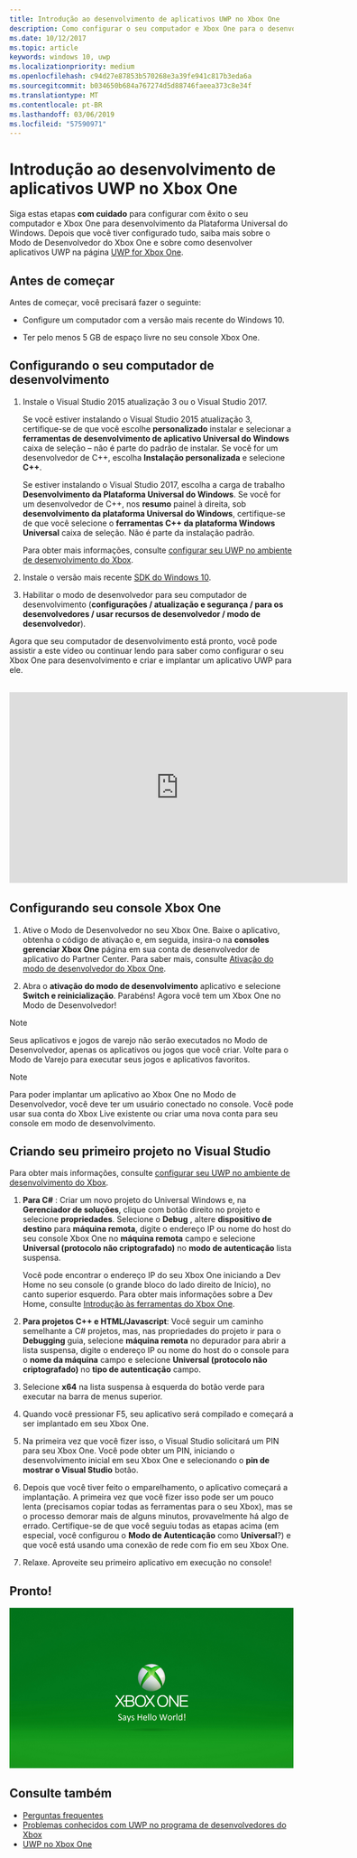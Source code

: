 ```yaml
---
title: Introdução ao desenvolvimento de aplicativos UWP no Xbox One
description: Como configurar o seu computador e Xbox One para o desenvolvimento UWP.
ms.date: 10/12/2017
ms.topic: article
keywords: windows 10, uwp
ms.localizationpriority: medium
ms.openlocfilehash: c94d27e87853b570268e3a39fe941c817b3eda6a
ms.sourcegitcommit: b034650b684a767274d5d88746faeea373c8e34f
ms.translationtype: MT
ms.contentlocale: pt-BR
ms.lasthandoff: 03/06/2019
ms.locfileid: "57590971"
---
```

# <a name="getting-started-with-uwp-app-development-on-xbox-one"></a>Introdução ao desenvolvimento de aplicativos UWP no Xbox One

Siga estas etapas **com cuidado** para configurar com êxito o seu computador e Xbox One para desenvolvimento da Plataforma Universal do Windows. Depois que você tiver configurado tudo, saiba mais sobre o Modo de Desenvolvedor do Xbox One e sobre como desenvolver aplicativos UWP na página [UWP for Xbox One](index.md). 

## <a name="before-you-start"></a>Antes de começar

Antes de começar, você precisará fazer o seguinte:
-   Configure um computador com a versão mais recente do Windows 10.
<!-- -  Install Microsoft Visual Studio 2015 Update 3 or Microsoft Visual Studio 2017.

    > [!NOTE]
    > Visual Studio 2017 is required if you are using the Windows 10, build 15063 SDK. -->

- Ter pelo menos 5 GB de espaço livre no seu console Xbox One.

## <a name="setting-up-your-development-pc"></a>Configurando o seu computador de desenvolvimento

1.  Instale o Visual Studio 2015 atualização 3 ou o Visual Studio 2017.

    Se você estiver instalando o Visual Studio 2015 atualização 3, certifique-se de que você escolhe **personalizado** instalar e selecionar a **ferramentas de desenvolvimento de aplicativo Universal do Windows** caixa de seleção – não é parte do padrão de instalar. Se você for um desenvolvedor de C++, escolha **Instalação personalizada** e selecione **C++**.

    Se estiver instalando o Visual Studio 2017, escolha a carga de trabalho **Desenvolvimento da Plataforma Universal do Windows**. Se você for um desenvolvedor de C++, nos **resumo** painel à direita, sob **desenvolvimento da plataforma Universal do Windows**, certifique-se de que você selecione o **ferramentas C++ da plataforma Windows Universal** caixa de seleção. Não é parte da instalação padrão.

    Para obter mais informações, consulte [configurar seu UWP no ambiente de desenvolvimento do Xbox](development-environment-setup.md).

2.  Instale o versão mais recente [SDK do Windows 10](https://developer.microsoft.com/windows/downloads/windows-10-sdk).

3.  Habilitar o modo de desenvolvedor para seu computador de desenvolvimento (**configurações / atualização e segurança / para os desenvolvedores / usar recursos de desenvolvedor / modo de desenvolvedor**).

Agora que seu computador de desenvolvimento está pronto, você pode assistir a este vídeo ou continuar lendo para saber como configurar o seu Xbox One para desenvolvimento e criar e implantar um aplicativo UWP para ele.
</br>
</br>
<iframe src="https://channel9.msdn.com/Events/Xbox/App-Dev-on-Xbox/Get-started-with-App-Dev-on-Xbox/player#time=51s:paused" width="600" height="338"  allowFullScreen frameBorder="0"></iframe>

## <a name="setting-up-your-xbox-one-console"></a>Configurando seu console Xbox One

1.  Ative o Modo de Desenvolvedor no seu Xbox One. Baixe o aplicativo, obtenha o código de ativação e, em seguida, insira-o na **consoles gerenciar Xbox One** página em sua conta de desenvolvedor de aplicativo do Partner Center. Para saber mais, consulte [Ativação do modo de desenvolvedor do Xbox One](devkit-activation.md). 

2.  Abra o **ativação do modo de desenvolvimento** aplicativo e selecione **Switch e reinicialização**. Parabéns! Agora você tem um Xbox One no Modo de Desenvolvedor!
  
  > [!NOTE]
  > Seus aplicativos e jogos de varejo não serão executados no Modo de Desenvolvedor, apenas os aplicativos ou jogos que você criar. Volte para o Modo de Varejo para executar seus jogos e aplicativos favoritos.
    
  > [!NOTE]
  > Para poder implantar um aplicativo ao Xbox One no Modo de Desenvolvedor, você deve ter um usuário conectado no console. Você pode usar sua conta do Xbox Live existente ou criar uma nova conta para seu console em modo de desenvolvimento. 

## <a name="creating-your-first-project-in-visual-studio"></a>Criando seu primeiro projeto no Visual Studio

Para obter mais informações, consulte [configurar seu UWP no ambiente de desenvolvimento do Xbox](development-environment-setup.md).

1.  **Para C#** : Criar um novo projeto do Universal Windows e, na **Gerenciador de soluções**, clique com botão direito no projeto e selecione **propriedades**. Selecione o **Debug** , altere **dispositivo de destino** para **máquina remota**, digite o endereço IP ou nome do host do seu console Xbox One no **máquina remota**  campo e selecione **Universal (protocolo não criptografado)** no **modo de autenticação** lista suspensa.   

    Você pode encontrar o endereço IP do seu Xbox One iniciando a Dev Home no seu console (o grande bloco do lado direito de Início), no canto superior esquerdo. Para obter mais informações sobre a Dev Home, consulte [Introdução às ferramentas do Xbox One](introduction-to-xbox-tools.md).  

2.  **Para projetos C++ e HTML/Javascript**: Você seguir um caminho semelhante a C# projetos, mas, nas propriedades do projeto ir para o **Debugging** guia, selecione **máquina remota** no depurador para abrir a lista suspensa, digite o endereço IP ou nome do host do o console para o **nome da máquina** campo e selecione **Universal (protocolo não criptografado)** no **tipo de autenticação** campo.

3. Selecione **x64** na lista suspensa à esquerda do botão verde para executar na barra de menus superior.
   
4.  Quando você pressionar F5, seu aplicativo será compilado e começará a ser implantado em seu Xbox One.
  
5.  Na primeira vez que você fizer isso, o Visual Studio solicitará um PIN para seu Xbox One. Você pode obter um PIN, iniciando o desenvolvimento inicial em seu Xbox One e selecionando o **pin de mostrar o Visual Studio** botão.
  
6.  Depois que você tiver feito o emparelhamento, o aplicativo começará a implantação. A primeira vez que você fizer isso pode ser um pouco lenta (precisamos copiar todas as ferramentas para o seu Xbox), mas se o processo demorar mais de alguns minutos, provavelmente há algo de errado. Certifique-se de que você seguiu todas as etapas acima (em especial, você configurou o **Modo de Autenticação** como **Universal**?) e que você está usando uma conexão de rede com fio em seu Xbox One.  

7. Relaxe. Aproveite seu primeiro aplicativo em execução no console!  

## <a name="thats-it"></a>Pronto!

![Hello World](images/getting-started-hello-world.png)

## <a name="see-also"></a>Consulte também  
- [Perguntas frequentes](frequently-asked-questions.md)  
- [Problemas conhecidos com UWP no programa de desenvolvedores do Xbox](known-issues.md)
- [UWP no Xbox One](index.md) 
